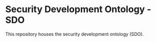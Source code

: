 # Security Development Ontology - SDO
This repository houses the security development ontology (SDO).

